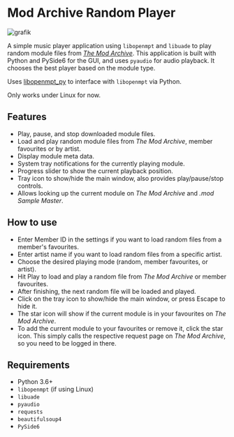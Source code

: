 # Mod Archive Random Player

![grafik](https://github.com/user-attachments/assets/1e9d1c44-2344-43b0-a531-80a131ebbac2)


A simple music player application using `libopenmpt` and `libuade` to play random module files from *[The Mod Archive](https://modarchive.org)*. This application is built with Python and PySide6 for the GUI, and uses `pyaudio` for audio playback. It chooses the best player based on the module type.

Uses [libopenmpt_py](https://github.com/shroom00/libopenmpt_py) to interface with `libopenmpt` via Python.

Only works under Linux for now.

## Features

- Play, pause, and stop downloaded module files.
- Load and play random module files from *The Mod Archive*, member favourites or by artist.
- Display module meta data.
- System tray notifications for the currently playing module.
- Progress slider to show the current playback position.
- Tray icon to show/hide the main window, also provides play/pause/stop controls.
- Allows looking up the current module on *The Mod Archive* and *.mod Sample Master*.

## How to use

- Enter Member ID in the settings if you want to load random files from a member's favourites.
- Enter artist name if you want to load random files from a specific artist.
- Choose the desired playing mode (random, member favourites, or artist).
- Hit Play to load and play a random file from *The Mod Archive* or member favourites.
- After finishing, the next random file will be loaded and played.
- Click on the tray icon to show/hide the main window, or press Escape to hide it.
- The star icon will show if the current module is in your favourites on *The Mod Archive*.
- To add the current module to your favourites or remove it, click the star icon. This simply calls the respective request page on *The Mod Archive*, so you need to be logged in there.

## Requirements

- Python 3.6+
- `libopenmpt` (if using Linux)
- `libuade`
- `pyaudio`
- `requests`
- `beautifulsoup4`
- `PySide6`
